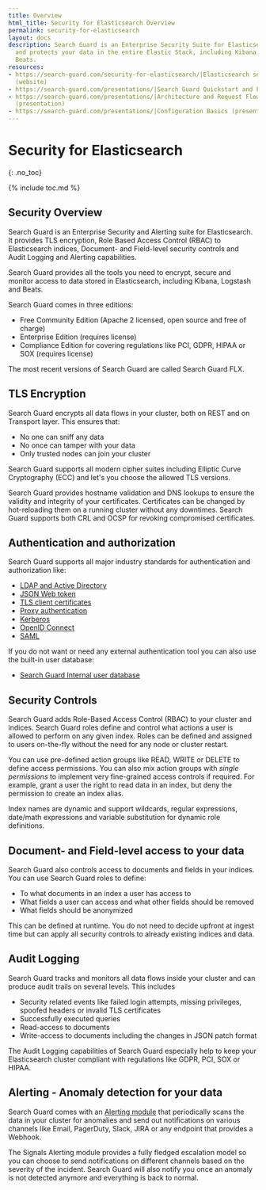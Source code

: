 ```yaml
---
title: Overview
html_title: Security for Elasticsearch Overview
permalink: security-for-elasticsearch
layout: docs
description: Search Guard is an Enterprise Security Suite for Elasticsearch that encrypts
  and protects your data in the entire Elastic Stack, including Kibana, Logstash and
  Beats.
resources:
- https://search-guard.com/security-for-elasticsearch/|Elasticsearch security overview
  (website)
- https://search-guard.com/presentations/|Search Guard Quickstart and First Steps (presentation)
- https://search-guard.com/presentations/|Architecture and Request Flow
  (presentation)
- https://search-guard.com/presentations/|Configuration Basics (presentation)
---
```

<!---
Copyright 2022 floragunn GmbH
-->

# Security for Elasticsearch
{: .no_toc}

{% include toc.md %}

## Security Overview 

Search Guard is an Enterprise Security and Alerting suite for Elasticsearch. It provides TLS encryption, Role Based
Access Control (RBAC) to Elasticsearch indices, Document- and Field-level security controls and Audit Logging and Alerting capabilities.

Search Guard provides all the tools you need to encrypt, secure and monitor access to data stored in Elasticsearch, including Kibana, Logstash and Beats.

Search Guard comes in three editions:

* Free Community Edition (Apache 2 licensed, open source and free of charge)
* Enterprise Edition (requires license)
* Compliance Edition for covering regulations like PCI, GDPR, HIPAA or SOX (requires license)

The most recent versions of Search Guard are called Search Guard FLX. 

## TLS Encryption 

Search Guard encrypts all data flows in your cluster, both on REST and on Transport layer. This ensures that:

* No one can sniff any data
* No once can tamper with your data
* Only trusted nodes can join your cluster

Search Guard supports all modern cipher suites including Elliptic Curve Cryptography (ECC) and let's you choose the allowed TLS versions.

Search Guard provides hostname validation and DNS lookups to ensure the validity and integrity of your certificates. Certificates can be
 changed by hot-reloading them on a running cluster without any downtimes. Search Guard supports both CRL and OCSP for revoking compromised certificates.

## Authentication and authorization
  
Search Guard supports all major industry standards for authentication and authorization like:
  
* [LDAP and Active Directory](../_docs_auth_auth/auth_auth_ldap.md)
* [JSON Web token](../_docs_auth_auth/auth_auth_jwt.md)
* [TLS client certificates](../_docs_auth_auth/auth_auth_clientcert.md)
* [Proxy authentication](../_docs_auth_auth/auth_auth_proxy_overview.md)
* [Kerberos](../_docs_auth_auth/auth_auth_kerberos.md)
* [OpenID Connect](../_docs_kibana/kibana_authentication_openid.md)
* [SAML](../_docs_kibana/kibana_authentication_saml.md)
  
If you do not want or need any external authentication tool you can also use the built-in user database:
   
* [Search Guard Internal user database](../_docs_auth_auth/internalusers.md)
 
## Security Controls
 
Search Guard adds Role-Based Access Control (RBAC) to your cluster and indices. Search Guard roles define and
control what actions a user is allowed to perform on any given index. Roles can be defined and assigned to users on-the-fly 
without the need for any node or cluster restart.
 
You can use pre-defined action groups like READ, WRITE or DELETE to define access permissions. You can also mix action groups
with *single permissions* to implement very fine-grained access controls if required. For example, grant a user the right to read data
in an index, but deny the permission to create an index alias.
 
Index names are dynamic and support wildcards, regular expressions, date/math expressions and variable substitution for dynamic role definitions.
 
## Document- and Field-level access to your data

Search Guard also controls access to documents and fields in your indices. You can use Search Guard roles to define:

* To what documents in an index a user has access to
* What fields a user can access and what other fields should be removed
* What fields should be anonymized
  
This can be defined at runtime. You do not need to decide upfront at ingest time but can apply all security controls to already existing indices and data.   
  
## Audit Logging
  
Search Guard tracks and monitors all data flows inside your cluster and can produce audit trails on
several levels. This includes

* Security related events like failed login attempts, missing privileges, spoofed headers or invalid TLS certificates
* Successfully executed queries
* Read-access to documents
* Write-access to documents including the changes in JSON patch format

The Audit Logging capabilities of Search Guard especially help to keep your Elasticsearch cluster compliant with regulations like GDPR, PCI, SOX or HIPAA.

## Alerting - Anomaly detection for your data

Search Guard comes with an [Alerting module](elasticsearch-alerting-getting-started) that periodically scans the data in your cluster for anomalies and send out
notifications on various channels like Email, PagerDuty, Slack, JIRA or any endpoint that provides a Webhook.

The Signals Alerting module provides a fully fledged escalation model so you can choose to send notifications on different channels based on
the severity of the incident. Search Guard will also notify you once an anomaly is not detected anymore and everything is back to normal.

